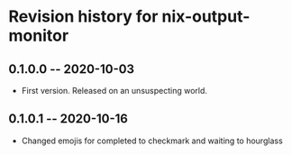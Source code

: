 # Revision history for nix-output-monitor

## 0.1.0.0 -- 2020-10-03

* First version. Released on an unsuspecting world.

## 0.1.0.1 -- 2020-10-16

* Changed emojis for completed to checkmark and waiting to hourglass
